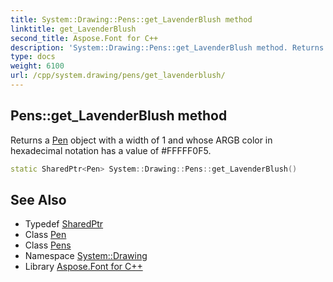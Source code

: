 ```yaml
---
title: System::Drawing::Pens::get_LavenderBlush method
linktitle: get_LavenderBlush
second_title: Aspose.Font for C++
description: 'System::Drawing::Pens::get_LavenderBlush method. Returns a Pen object with a width of 1 and whose ARGB color in hexadecimal notation has a value of #FFFFF0F5 in C++.'
type: docs
weight: 6100
url: /cpp/system.drawing/pens/get_lavenderblush/
---
```

## Pens::get_LavenderBlush method


Returns a [Pen](../../pen/) object with a width of 1 and whose ARGB color in hexadecimal notation has a value of #FFFFF0F5.

```cpp
static SharedPtr<Pen> System::Drawing::Pens::get_LavenderBlush()
```

## See Also

* Typedef [SharedPtr](../../../system/sharedptr/)
* Class [Pen](../../pen/)
* Class [Pens](../)
* Namespace [System::Drawing](../../)
* Library [Aspose.Font for C++](../../../)
